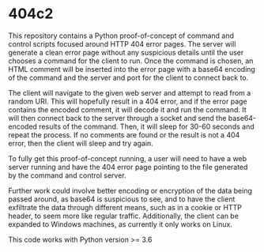 # 404c2

This repository contains a Python proof-of-concept of command and control scripts focused around HTTP 404 error pages. The server will generate a clean error page without any suspicious details until the user chooses a command for the client to run. Once the command is chosen, an HTML comment will be inserted into the error page with a base64 encoding of the command and the server and port for the client to connect back to.

The client will navigate to the given web server and attempt to read from a random URI. This will hopefully result in a 404 error, and if the error page contains the encoded comment, it will decode it and run the command. It will then connect back to the server through a socket and send the base64-encoded results of the command. Then, it will sleep for 30-60 seconds and repeat the process. If no comments are found or the result is not a 404 error, then the client will sleep and try again.

To fully get this proof-of-concept running, a user will need to have a web server running and have the 404 error page pointing to the file generated by the command and control server.

Further work could involve better encoding or encryption of the data being passed around, as base64 is suspicious to see, and to have the client exfiltrate the data through different means, such as in a cookie or HTTP header, to seem more like regular traffic. Additionally, the client can be expanded to Windows machines, as currently it only works on Linux.

This code works with Python version >= 3.6
